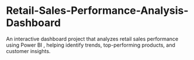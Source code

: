 # Retail-Sales-Performance-Analysis-Dashboard
An interactive dashboard project that analyzes retail sales performance using Power BI , helping identify trends, top-performing products, and customer insights.

